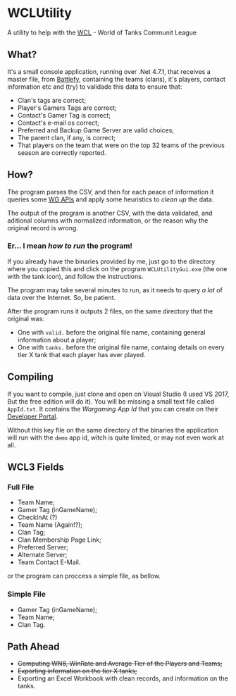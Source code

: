 
# WCLUtility
A utility to help with the [WCL](https://battlefy.com/world-of-tanks-community-league-wcl) - World of Tanks Communit League

## What?

It's a small console application, running over .Net 4.7.1, that receives a master file, from [Battlefy](https://battlefy.com/), containing the teams (clans), it's players, contact information etc and (try) to validade this data to ensure that:

* Clan's tags are correct;
* Player's Gamers Tags are correct;
* Contact's Gamer Tag is correct;
* Contact's e-mail os correct;
* Preferred and Backup Game Server are valid choices;
* The parent clan, if any, is correct;
* That players on the team that were on the top 32 teams of the previous season are correctly reported.

## How?

The program parses the CSV, and then for each peace of information it queries some [WG APIs](https://developers.wargaming.net/) and apply some heuristics to *clean up* the data.

The output of the program is another CSV, with the data validated, and aditional columns with normalized information, or the reason why the original record is wrong.

### Er... I mean *how to run* the program!

If you already have the binaries provided by me, just go to the directory where you copied this and click on the program `WCLUtilityGui.exe` (the one with the tank icon), and follow the
instructions.

The program may take several minutes to run, as it needs to query *a lot* of data over the Internet. So, be patient.

After the program runs it outputs 2 files, on the same directory that the original was:

* One with `valid.` before the original file name, containing general information about a player;
* One with `tanks.` before the original file name, containg details on every tier X tank that each player has ever played.

## Compiling

If you want to compile, just clone and open on Visual Studio (I used VS 2017, But the free edition will do it). You will be missing a small text file called `AppId.txt`. It contains the *Wargaming App Id* that you can create on their [Developer Portal](https://developers.wargaming.net/).

Without this key file on the same directory of the binaries the application will run with the `demo` app id, witch is quite limited, or may not even work at all.

## WCL3 Fields

### Full File

* Team Name;
* Gamer Tag (inGameName);
* CheckInAt (?)
* Team Name (Again!?);
* Clan Tag;
* Clan Membership Page Link;
* Preferred Server;
* Alternate Server;
* Team Contact E-Mail.

or the program can proccess a simple file, as bellow.

### Simple File

* Gamer Tag (inGameName);
* Team Name;
* Clan Tag.

## Path Ahead

* ~~Computing WN8, WinRate and Average Tier of the Players and Teams;~~
* ~~Exporting information on the tier X tanks;~~
* Exporting an Excel Workbook with clean records, and information on the tanks.
